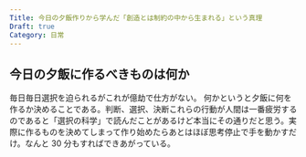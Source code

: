 ```yaml
---
Title: 今日の夕飯作りから学んだ「創造とは制約の中から生まれる」という真理
Draft: true
Category: 日常
---
```


## 今日の夕飯に作るべきものは何か

毎日毎日選択を迫られるがこれが億劫で仕方がない。
何かというと夕飯に何を作るか決めることである。判断、選択、決断これらの行動が人間は一番疲労するのであると「選択の科学」で読んだことがあるけど本当にその通りだと思う。実際に作るものを決めてしまって作り始めたらあとはほぼ思考停止で手を動かすだけ。なんと 30 分もすればできあがっている。
